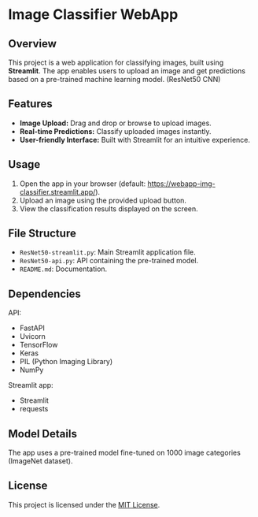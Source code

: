 # Image Classifier WebApp

## Overview
This project is a web application for classifying images, built using **Streamlit**. The app enables users to upload an image and get predictions based on a pre-trained machine learning model. (ResNet50 CNN)

## Features
- **Image Upload:** Drag and drop or browse to upload images.
- **Real-time Predictions:** Classify uploaded images instantly.
- **User-friendly Interface:** Built with Streamlit for an intuitive experience.

## Usage
1. Open the app in your browser (default: https://webapp-img-classifier.streamlit.app/).
2. Upload an image using the provided upload button.
3. View the classification results displayed on the screen.

## File Structure
- `ResNet50-streamlit.py`: Main Streamlit application file.
- `ResNet50-api.py`: API containing the pre-trained model.
- `README.md`: Documentation.

## Dependencies
API:
- FastAPI
- Uvicorn
- TensorFlow
- Keras
- PIL (Python Imaging Library)
- NumPy

Streamlit app:
- Streamlit
- requests


## Model Details
The app uses a pre-trained model fine-tuned on 1000 image categories (ImageNet dataset).

## License
This project is licensed under the [MIT License](LICENSE).
